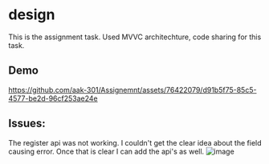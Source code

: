 # design

This is the assignment task.
Used MVVC architechture, code sharing for this task.

## Demo

https://github.com/aak-301/Assignemnt/assets/76422079/d91b5f75-85c5-4577-be2d-96cf253ae24e


## Issues:

The register api was not working. I couldn't get the clear idea about the field causing error. Once that is clear I can add the api's as well.
![image](https://github.com/aak-301/Assignemnt/assets/76422079/c5c3de23-5799-4f77-a2ad-02ac4782b4e4)

